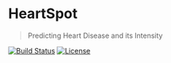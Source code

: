 # HeartSpot
> Predicting Heart Disease and its Intensity

[![Build Status](https://travis-ci.com/Afsharov/heartspot.svg?token=Sph7DpuhuszAqqWigRVa&branch=master)](https://travis-ci.com/Afsharov/heartspot) [![License](http://img.shields.io/:license-mit-blue.svg?style=flat-square)](http://badges.mit-license.org)

